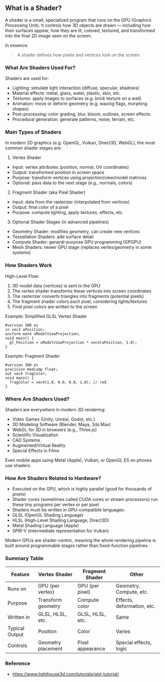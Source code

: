 
## What is a Shader?

A shader is a small, specialized program that runs on the GPU (Graphics Processing Unit). It controls how 3D objects are drawn — including how their surfaces appear, how they are lit, colored, textured, and transformed into the final 2D image seen on the screen.

In essence:
> A shader defines how pixels and vertices look on the screen.


### What Are Shaders Used For?

Shaders are used for:
- Lighting: simulate light interaction (diffuse, specular, shadows)
- Material effects: metal, glass, water, plastic, skin, etc.
- Textures: apply images to surfaces (e.g. brick texture on a wall)
- Animation: move or deform geometry (e.g. waving flags, morphing shapes)
- Post-processing: color grading, blur, bloom, outlines, screen effects
- Procedural generation: generate patterns, noise, terrain, etc.


### Main Types of Shaders

In modern 3D graphics (e.g. OpenGL, Vulkan, Direct3D, WebGL), the most common shader stages are:

1. Vertex Shader
- Input: vertex attributes (position, normal, UV coordinates)
- Output: transformed position in screen space
- Purpose: transform vertices using projection/view/model matrices
- Optional: pass data to the next stage (e.g., normals, colors)

2. Fragment Shader (aka Pixel Shader)
- Input: data from the rasterizer (interpolated from vertices)
- Output: final color of a pixel
- Purpose: compute lighting, apply textures, effects, etc.

3. Optional Shader Stages (in advanced pipelines)
- Geometry Shader: modifies geometry, can create new vertices
- Tessellation Shaders: add surface detail
- Compute Shader: general-purpose GPU programming (GPGPU)
- Mesh Shaders: newer GPU stage (replaces vertex/geometry in some systems)


### How Shaders Work

High-Level Flow:
1. 3D model data (vertices) is sent to the GPU
2. The vertex shader transforms these vertices into screen coordinates
3. The rasterizer converts triangles into fragments (potential pixels)
4. The fragment shader colors each pixel, considering lights/textures
5. Final pixel colors are written to the screen

Example: Simplified GLSL Vertex Shader
```
#version 300 es
in vec3 aPosition;
uniform mat4 uModelViewProjection;
void main() {
  gl_Position = uModelViewProjection * vec4(aPosition, 1.0);
}
```
Example: Fragment Shader
```
#version 300 es
precision mediump float;
out vec4 fragColor;
void main() {
  fragColor = vec4(1.0, 0.0, 0.0, 1.0); // red
}
```


### Where Are Shaders Used?

Shaders are everywhere in modern 3D rendering:
- Video Games (Unity, Unreal, Godot, etc.)
- 3D Modeling Software (Blender, Maya, 3ds Max)
- WebGL for 3D in browsers (e.g., Three.js)
- Scientific Visualization
- CAD Systems
- Augmented/Virtual Reality
- Special Effects in Films

Even mobile apps using Metal (Apple), Vulkan, or OpenGL ES on phones use shaders.



### How Are Shaders Related to Hardware?

- Executed on the GPU, which is highly parallel (good for thousands of pixels)
- Shader cores (sometimes called CUDA cores or stream processors) run these tiny programs per vertex or per pixel
- Shaders must be written in GPU-compatible languages:
- GLSL (OpenGL Shading Language)
- HLSL (High-Level Shading Language, Direct3D)
- Metal Shading Language (Apple)
- SPIR-V (intermediate representation for Vulkan)

Modern GPUs are shader-centric, meaning the whole rendering pipeline is built around programmable
stages rather than fixed-function pipelines.


### Summary Table

|Feature              | Vertex Shader     | Fragment Shader     | Other|
|---------------------|-------------------|----------------------|-------------------------|
|Runs on              | GPU (per vertex)  | GPU (per pixel)      | Geometry, Compute, etc.|
|Purpose              | Transform geometry| Compute color        | Effects, deformation, etc.|
|Written in           | GLSL, HLSL, etc.  | GLSL, HLSL, etc.     | Same|
|Typical Output       | Position          | Color                | Varies|
|Controls             | Geometry placement| Pixel appearance     | Special effects, logic|


### Reference

- https://www.lighthouse3d.com/tutorials/glsl-tutorial/
